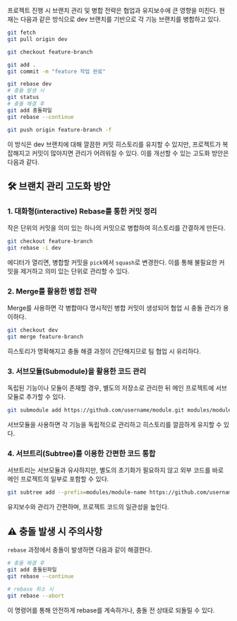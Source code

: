 
프로젝트 진행 시 브랜치 관리 및 병합 전략은 협업과 유지보수에 큰 영향을 미친다. 현재는 다음과 같은 방식으로 dev 브랜치를 기반으로 각 기능 브랜치를 병합하고 있다.

```bash
git fetch
git pull origin dev

git checkout feature-branch

git add .
git commit -m "feature 작업 완료"

git rebase dev
# 충돌 발생 시
git status
# 충돌 해결 후
git add 충돌파일
git rebase --continue

git push origin feature-branch -f
```

이 방식은 dev 브랜치에 대해 깔끔한 커밋 히스토리를 유지할 수 있지만, 프로젝트가 복잡해지고 커밋이 많아지면 관리가 어려워질 수 있다. 이를 개선할 수 있는 고도화 방안은 다음과 같다.

## 🛠️ 브랜치 관리 고도화 방안

### 1. 대화형(interactive) Rebase를 통한 커밋 정리

작은 단위의 커밋을 의미 있는 하나의 커밋으로 병합하여 히스토리를 간결하게 만든다.

```bash
git checkout feature-branch
git rebase -i dev
```

에디터가 열리면, 병합할 커밋을 `pick`에서 `squash`로 변경한다. 이를 통해 불필요한 커밋을 제거하고 의미 있는 단위로 관리할 수 있다.

### 2. Merge를 활용한 병합 전략

Merge를 사용하면 각 병합마다 명시적인 병합 커밋이 생성되어 협업 시 충돌 관리가 용이하다.

```bash
git checkout dev
git merge feature-branch
```

히스토리가 명확해지고 충돌 해결 과정이 간단해지므로 팀 협업 시 유리하다.

### 3. 서브모듈(Submodule)을 활용한 코드 관리

독립된 기능이나 모듈이 존재할 경우, 별도의 저장소로 관리한 뒤 메인 프로젝트에 서브모듈로 추가할 수 있다.

```bash
git submodule add https://github.com/username/module.git modules/module-name
```

서브모듈을 사용하면 각 기능을 독립적으로 관리하고 히스토리를 깔끔하게 유지할 수 있다.

### 4. 서브트리(Subtree)를 이용한 간편한 코드 통합

서브트리는 서브모듈과 유사하지만, 별도의 초기화가 필요하지 않고 외부 코드를 바로 메인 프로젝트의 일부로 포함할 수 있다.

```bash
git subtree add --prefix=modules/module-name https://github.com/username/module.git main
```

유지보수와 관리가 간편하며, 프로젝트 코드의 일관성을 높인다.

## ⚠️ 충돌 발생 시 주의사항

`rebase` 과정에서 충돌이 발생하면 다음과 같이 해결한다.

```bash
# 충돌 해결 후
git add 충돌된파일
git rebase --continue

# rebase 취소 시
git rebase --abort
```

이 명령어를 통해 안전하게 rebase를 계속하거나, 충돌 전 상태로 되돌릴 수 있다.
